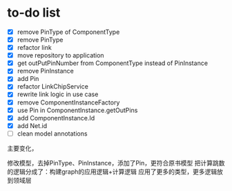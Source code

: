 # to-do list
* [x] remove PinType of ComponentType
* [x] remove PinType
* [x] refactor link
* [x] move repository to application
* [x] get outPutPinNumber from ComponentType instead of PinInstance
* [x] remove PinInstance
* [x] add Pin
* [x] refactor LinkChipService
* [x] rewrite link logic in use case
* [x] remove ComponentInstanceFactory
* [x] use Pin in ComponentInstance.getOutPins
* [x] add ComponentInstance.Id
* [x] add Net.id
* [ ] clean model annotations

主要变化，

修改模型，去掉PinType、PinInstance，添加了Pin，更符合原书模型
把计算跳数的逻辑分成了：构建graph的应用逻辑+计算逻辑
应用了更多的类型，更多逻辑放到领域层